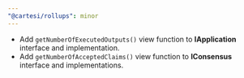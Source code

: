 ```yaml
---
"@cartesi/rollups": minor
---
```

- Add `getNumberOfExecutedOutputs()` view function to **IApplication** interface and implementation.  
- Add `getNumberOfAcceptedClaims()` view function to **IConsensus** interface and implementations.
